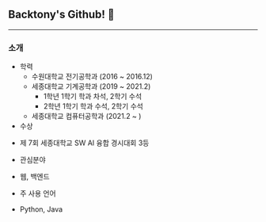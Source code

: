 ## Backtony's Github! 👋
---

### 소개
+ 학력
  - 수원대학교 전기공학과 (2016 ~ 2016.12)
  - 세종대학교 기계공학과 (2019 ~ 2021.2)
    - 1학년 1학기 학과 차석, 2학기 수석
    - 2학년 1학기 학과 수석, 2학기 수석    
  - 세종대학교 컴퓨터공학과 (2021.2 ~ )
 + 수상
  - 제 7회 세종대학교 SW AI 융합 경시대회 3등
 + 관심분야
  - 웹, 백엔드
 + 주 사용 언어
  - Python, Java
  
